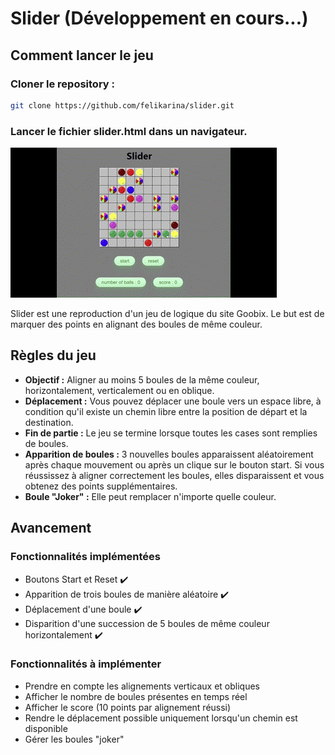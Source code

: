 # Slider (Développement en cours...)

## Comment lancer le jeu

### Cloner le repository :
```bash
git clone https://github.com/felikarina/slider.git
```
### Lancer le fichier slider.html dans un navigateur.

![](game.gif)

Slider est une reproduction d'un jeu de logique du site Goobix. Le but est de marquer des points en alignant des boules de même couleur.

## Règles du jeu

- **Objectif :** Aligner au moins 5 boules de la même couleur, horizontalement, verticalement ou en oblique.
- **Déplacement :** Vous pouvez déplacer une boule vers un espace libre, à condition qu'il existe un chemin libre entre la position de départ et la destination.
- **Fin de partie :** Le jeu se termine lorsque toutes les cases sont remplies de boules.
- **Apparition de boules :** 3 nouvelles boules apparaissent aléatoirement après chaque mouvement ou après un clique sur le bouton start. Si vous réussissez à aligner correctement les boules, elles disparaissent et vous obtenez des points supplémentaires.
- **Boule "Joker" :** Elle peut remplacer n'importe quelle couleur.

## Avancement

### Fonctionnalités implémentées
- Boutons Start et Reset ✔️
- Apparition de trois boules de manière aléatoire ✔️
- Déplacement d'une boule ✔️
- Disparition d'une succession de 5 boules de même couleur horizontalement ✔️

### Fonctionnalités à implémenter
- Prendre en compte les alignements verticaux et obliques
- Afficher le nombre de boules présentes en temps réel
- Afficher le score (10 points par alignement réussi)
- Rendre le déplacement possible uniquement lorsqu'un chemin est disponible
- Gérer les boules "joker"
